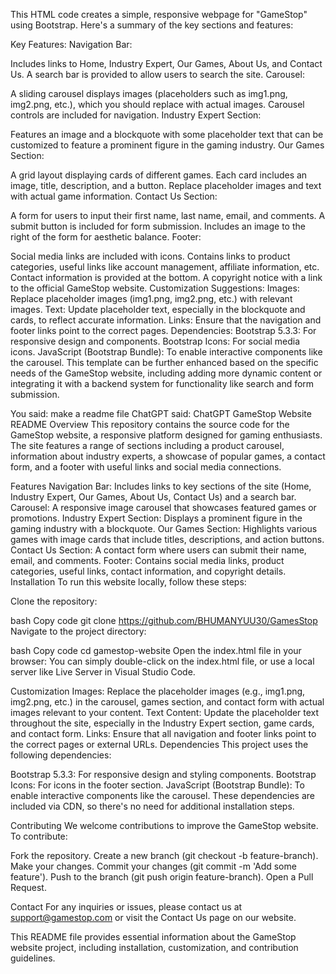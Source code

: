 This HTML code creates a simple, responsive webpage for "GameStop" using Bootstrap. Here's a summary of the key sections and features:

Key Features:
Navigation Bar:

Includes links to Home, Industry Expert, Our Games, About Us, and Contact Us.
A search bar is provided to allow users to search the site.
Carousel:

A sliding carousel displays images (placeholders such as img1.png, img2.png, etc.), which you should replace with actual images.
Carousel controls are included for navigation.
Industry Expert Section:

Features an image and a blockquote with some placeholder text that can be customized to feature a prominent figure in the gaming industry.
Our Games Section:

A grid layout displaying cards of different games. Each card includes an image, title, description, and a button.
Replace placeholder images and text with actual game information.
Contact Us Section:

A form for users to input their first name, last name, email, and comments.
A submit button is included for form submission.
Includes an image to the right of the form for aesthetic balance.
Footer:

Social media links are included with icons.
Contains links to product categories, useful links like account management, affiliate information, etc.
Contact information is provided at the bottom.
A copyright notice with a link to the official GameStop website.
Customization Suggestions:
Images: Replace placeholder images (img1.png, img2.png, etc.) with relevant images.
Text: Update placeholder text, especially in the blockquote and cards, to reflect accurate information.
Links: Ensure that the navigation and footer links point to the correct pages.
Dependencies:
Bootstrap 5.3.3: For responsive design and components.
Bootstrap Icons: For social media icons.
JavaScript (Bootstrap Bundle): To enable interactive components like the carousel.
This template can be further enhanced based on the specific needs of the GameStop website, including adding more dynamic content or integrating it with a backend system for functionality like search and form submission.





You said:
make a readme file
ChatGPT said:
ChatGPT
GameStop Website README
Overview
This repository contains the source code for the GameStop website, a responsive platform designed for gaming enthusiasts. The site features a range of sections including a product carousel, information about industry experts, a showcase of popular games, a contact form, and a footer with useful links and social media connections.

Features
Navigation Bar: Includes links to key sections of the site (Home, Industry Expert, Our Games, About Us, Contact Us) and a search bar.
Carousel: A responsive image carousel that showcases featured games or promotions.
Industry Expert Section: Displays a prominent figure in the gaming industry with a blockquote.
Our Games Section: Highlights various games with image cards that include titles, descriptions, and action buttons.
Contact Us Section: A contact form where users can submit their name, email, and comments.
Footer: Contains social media links, product categories, useful links, contact information, and copyright details.
Installation
To run this website locally, follow these steps:

Clone the repository:

bash
Copy code
git clone https://github.com/BHUMANYUU30/GamesStop
Navigate to the project directory:

bash
Copy code
cd gamestop-website
Open the index.html file in your browser:
You can simply double-click on the index.html file, or use a local server like Live Server in Visual Studio Code.

Customization
Images: Replace the placeholder images (e.g., img1.png, img2.png, etc.) in the carousel, games section, and contact form with actual images relevant to your content.
Text Content: Update the placeholder text throughout the site, especially in the Industry Expert section, game cards, and contact form.
Links: Ensure that all navigation and footer links point to the correct pages or external URLs.
Dependencies
This project uses the following dependencies:

Bootstrap 5.3.3: For responsive design and styling components.
Bootstrap Icons: For icons in the footer section.
JavaScript (Bootstrap Bundle): To enable interactive components like the carousel.
These dependencies are included via CDN, so there's no need for additional installation steps.

Contributing
We welcome contributions to improve the GameStop website. To contribute:

Fork the repository.
Create a new branch (git checkout -b feature-branch).
Make your changes.
Commit your changes (git commit -m 'Add some feature').
Push to the branch (git push origin feature-branch).
Open a Pull Request.


Contact
For any inquiries or issues, please contact us at support@gamestop.com or visit the Contact Us page on our website.

This README file provides essential information about the GameStop website project, including installation, customization, and contribution guidelines.

